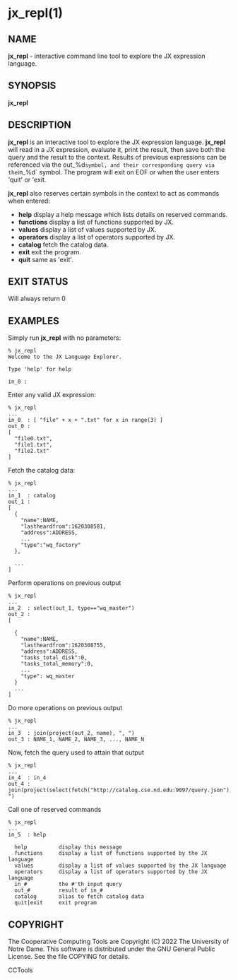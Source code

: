 






















# jx_repl(1)

## NAME
**jx_repl** - interactive command line tool to explore the JX expression language.

## SYNOPSIS
**jx_repl**

## DESCRIPTION

**jx_repl** is an interactive tool to explore the JX expression language.  **jx_repl** will read in a JX expression, evaluate it, print the result, then save both the query and the result to the context.  Results of previous expressions can be referenced via the out_%d` symbol, and their corresponding query via the `in_%d` symbol.  The program will exit on EOF or when the user enters 'quit' or 'exit.

**jx_repl** also reserves certain symbols in the context to act as commands when entered:

- **help** display a help message which lists details on reserved commands.
- **functions** display a list of functions supported by JX.
- **values** display a list of values supported by JX.
- **operators** display a list of operators supported by JX.
- **catalog** fetch the catalog data.
- **exit** exit the program.
- **quit** same as 'exit'.


## EXIT STATUS
Will always return 0

## EXAMPLES

Simply run **jx_repl** with no parameters:

```
% jx_repl
Welcome to the JX Language Explorer.

Type 'help' for help

in_0 :
```

Enter any valid JX expression:

```
% jx_repl
...
in_0  : [ "file" + x + ".txt" for x in range(3) ]
out_0 :
[
  "file0.txt",
  "file1.txt",
  "file2.txt"
]
```

Fetch the catalog data:

```
% jx_repl
...
in_1  : catalog
out_1 :
[
  {
    "name":NAME,
    "lastheardfrom":1620308581,
    "address":ADDRESS,
    ...
    "type":"wq_factory"
  },

  ...
]
```

Perform operations on previous output

```
% jx_repl
...
in_2  : select(out_1, type=="wq_master")
out_2 :
[

  {
    "name":NAME,
    "lastheardfrom":1620308755,
    "address":ADDRESS,
    "tasks_total_disk":0,
    "tasks_total_memory":0,
    ...
    "type": wq_master
  }
  ...
]
```

Do more operations on previous output

```
% jx_repl
...
in_3  : join(project(out_2, name), ", ")
out_3 : NAME_1, NAME_2, NAME_3, ..., NAME_N
```

Now, fetch the query used to attain that output

```
% jx_repl
...
in_4  : in_4
out_4 : join(project(select(fetch("http://catalog.cse.nd.edu:9097/query.json"),type=="wq_master"),name),", ")
```

Call one of reserved commands

```
% jx_repl
...
in_5  : help

  help          display this message
  functions     display a list of functions supported by the JX language
  values        display a list of values supported by the JX language
  operators     display a list of operators supported by the JX language
  in_#          the #'th input query
  out_#         result of in_#
  catalog       alias to fetch catalog data
  quit|exit     exit program

```


## COPYRIGHT

The Cooperative Computing Tools are Copyright (C) 2022 The University of Notre Dame.  This software is distributed under the GNU General Public License.  See the file COPYING for details.

CCTools
